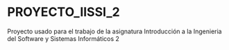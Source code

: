 # PROYECTO_IISSI_2
Proyecto usado para el trabajo de la asignatura Introducción a la Ingenieria del Software y Sistemas Informáticos 2
